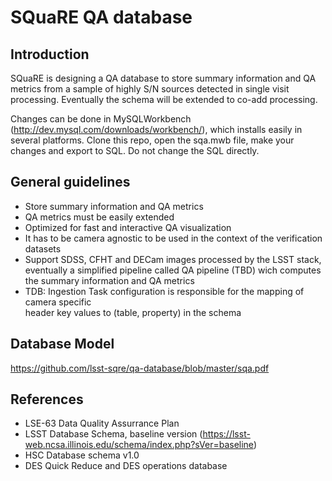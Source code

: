 # SQuaRE QA database

## Introduction
  
  SQuaRE is designing a QA database to store summary information 
  and QA metrics from a sample of highly S/N sources detected in single visit processing. Eventually 
  the schema  will be extended to co-add processing.
  
  Changes can be done in MySQLWorkbench (http://dev.mysql.com/downloads/workbench/), which installs easily in several platforms. Clone this repo, open the sqa.mwb file, make your changes and export to SQL. 
  Do not change the SQL directly.

## General guidelines
  
  - Store summary information and QA metrics
  - QA metrics must be easily extended  
  - Optimized for fast and interactive QA visualization
  - It has to be camera agnostic to be used in the context of the verification datasets
  - Support SDSS, CFHT and DECam images processed by the LSST stack, eventually a simplified
  pipeline called QA pipeline (TBD) wich computes the summary information and QA metrics 
  - TDB: Ingestion Task configuration is responsible for the mapping of camera specific  
    header key values to (table, property) in the schema

## Database Model

https://github.com/lsst-sqre/qa-database/blob/master/sqa.pdf

## References
  - LSE-63 Data Quality Assurrance Plan
  - LSST Database Schema, baseline version (https://lsst-web.ncsa.illinois.edu/schema/index.php?sVer=baseline)
  - HSC Database schema v1.0 
  - DES Quick Reduce and DES operations database
